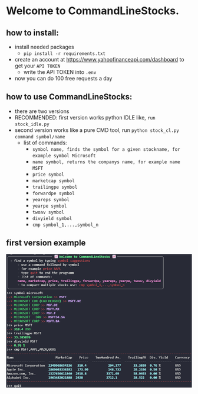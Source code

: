 # Welcome to CommandLineStocks.

## how to install:
  - install needed packages
    - `pip install -r requirements.txt`
  - create an account at https://www.yahoofinanceapi.com/dashboard to get your `API TOKEN`
    - write the API TOKEN into `.env`
  - now you can do 100 free requests a day

## how to use CommandLineStocks:
  - there are two versions
  - RECOMMENDED: first version works python IDLE like, `run stock_idle.py`
  - second version works like a pure CMD tool, run `python stock_cl.py command symbol/name`
    - list of commands:
      - `symbol name, finds the symbol for a given stockname, for example symbol Microsoft`
      - `name symbol, returns the companys name, for example name MSFT`
      - `price symbol`
      - `marketcap symbol`
      - `trailingpe symbol`
      - `forwardpe symbol`
      - `yeareps symbol`
      - `yearpe symbol`
      - `twoav symbol`
      - `divyield symbol`
      - `cmp symbol_1,...,symbol_n`

## first version example
![Screenshot](example1.png)
